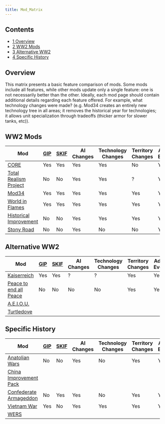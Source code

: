 ```yaml
---
title: Mod_Matrix
---
```


## Contents

- [1 Overview](#Overview)
- [2 WW2 Mods](#WW2_Mods)
- [3 Alternative WW2](#Alternative_WW2)
- [4 Specific History](#Specific_History)

## Overview

This matrix presents a basic feature comparison of mods. Some mods include all features, while other mods update only a single feature: one is not necessarily better than the other. Ideally, each mod page should contain additional details regarding each feature offered. For example, what technology changes were made? (e.g. Mod34 creates an entirely new technology tree in all areas; it removes the historical year for technologies; it allows unit specialization through tradeoffs (thicker armor for slower tanks, etc)).

## WW2 Mods

| Mod                                                                             | [GIP](/wiki/GIP "GIP") | [SKIF](/wiki/SKIF "SKIF") | AI Changes | Technology Changes | Territory Changes | Added Events | New Units | Game Mechanics |
| ------------------------------------------------------------------------------- | ---------------------- | ------------------------- | ---------- | ------------------ | ----------------- | ------------ | --------- | -------------- |
| [CORE](/wiki/CORE "CORE")                                                       | Yes                    | Yes                       | Yes        | Yes                | No                | Yes          | Yes       | No             |
| [Total Realism Project](/wiki/TRP "TRP")                                        | No                     | No                        | Yes        | Yes                | ?                 | Yes          | ?         | ?              |
| [Mod34](/wiki/Mod34 "Mod34")                                                    | Yes                    | Yes                       | Yes        | Yes                | Yes               | Yes          | Yes       | No             |
| [World in Flames](/wiki/WIF "WIF")                                              | Yes                    | Yes                       | Yes        | Yes                | Yes               | Yes          | Yes       | Yes            |
| [Historical Improvement](/wiki/Historical_Improvement "Historical Improvement") | No                     | No                        | Yes        | Yes                | Yes               | Yes          | Yes       | No             |
| [Stony Road](/wiki/Stony_Road "Stony Road")                                     | No                     | No                        | Yes        | No                 | No                | Yes          | Yes       | Yes            |

## Alternative WW2

| Mod                                                                             | [GIP](/wiki/GIP "GIP") | [SKIF](/wiki/SKIF "SKIF") | AI Changes | Technology Changes | Territory Changes | Added Events | New Units | Game Mechanics |
| ------------------------------------------------------------------------------- | ---------------------- | ------------------------- | ---------- | ------------------ | ----------------- | ------------ | --------- | -------------- |
| [Kaiserreich](/wiki/Kaiserreich "Kaiserreich")                                  | Yes                    | Yes                       | ?          | ?                  | Yes               | Yes          | ?         | ?              |
| [Peace to end all Peace](/wiki/Peace_to_end_all_Peace "Peace to end all Peace") | No                     | No                        | No         | No                 | Yes               | Yes          | No        | No             |
| [A.E.I.O.U.](/wiki/A.E.I.O.U. "A.E.I.O.U.")                                     |
| [Turtledove](/wiki/Turtledove "Turtledove")                                     |

## Specific History

| Mod                                                                             | [GIP](/wiki/GIP "GIP") | [SKIF](/wiki/SKIF "SKIF") | AI Changes | Technology Changes | Territory Changes | Added Events | New Units | Game Mechanics |
| ------------------------------------------------------------------------------- | ---------------------- | ------------------------- | ---------- | ------------------ | ----------------- | ------------ | --------- | -------------- |
| [Anatolian Wars](/wiki/Anatolian_Wars "Anatolian Wars")                         | No                     | No                        | Yes        | No                 | Yes               | Yes          | No        | No             |
| [China Improvement Pack](/wiki/China_Improvement_Pack "China Improvement Pack") |
| [Confederate Armageddon](/wiki/Confederate_Armageddon "Confederate Armageddon") | No                     | Yes                       | Yes        | No                 | Yes               | Yes          | No        | No             |
| [Vietnam War](/wiki/Vietnam_War "Vietnam War")                                  | Yes                    | No                        | Yes        | Yes                | Yes               | Yes          | Yes       | No             |
| [WERS](/wiki/WERS "WERS")                                                       |
